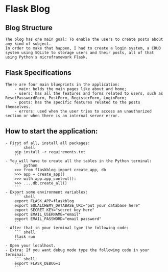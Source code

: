 # Flask Blog

## Blog Structure
	The blog has one main goal: To enable the users to create posts about any kind of subject.
	In order to make that happen, I had to create a login system, a CRUD system using SQLite to storage users and their posts, all of that using Python's microframework Flask.

## Flask Specifications
	There are four main blueprints in the application:
		- main: holds the main pages like about and home;
		- users: has all the features and forms related to users, such as ResetPasswordForm, PostForm, RegisterForm, LoginForm;
		- posts: has the specific features related to the posts themselves.
		- errors: used when the user tries to access an unauthorized section or when there is an internal server error.

## How to start the application:
	- First of all, install all packages:
		``` shell
		pip install -r requirements.txt
		```
	- You will have to create all the tables in the Python terminal:
		``` python
		>>> from flaskblog import create_app, db
		>>> app = create_app()
		>>> with app.app_context():
		>>> ....db.create_all()
		```
	- Export some environment variables:
		``` shell
		export FLASK_APP=flaskblog
		export SQLALCHEMY_DATABASE_URI="put your database here"
		export SECRET_KEY="secret key here"
		export EMAIL_USERNAME="email"
		export EMAIL_PASSWORD="email password"
		```
	- After that in your terminal type the following code:
		``` shell
		flask run
		```
	- Open your localhost.
	- Extra: If you want debug mode type the following code in your terminal:
		``` shell
		export FLASK_DEBUG=1
		```
